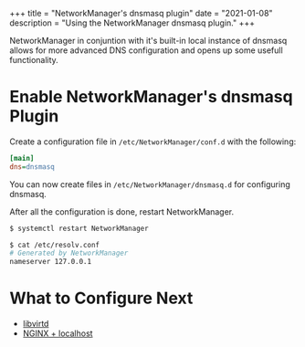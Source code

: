+++
title = "NetworkManager's dnsmasq plugin"
date = "2021-01-08"
description = "Using the NetworkManager dnsmasq plugin."
+++

NetworkManager in conjuntion with it's built-in local instance of dnsmasq allows for more advanced DNS configuration and opens up some usefull functionality.

# Enable NetworkManager's dnsmasq Plugin

Create a configuration file in `/etc/NetworkManager/conf.d` with the following:

```ini
[main]
dns=dnsmasq
```

You can now create files in `/etc/NetworkManager/dnsmasq.d` for configuring dnsmasq.

After all the configuration is done, restart NetworkManager.

```bash
$ systemctl restart NetworkManager

$ cat /etc/resolv.conf
# Generated by NetworkManager
nameserver 127.0.0.1
```

# What to Configure Next

- [libvirtd](/posts/networkmanager-dnsmasq-libvirtd/)
- [NGINX + localhost](/posts/networkmanager-dnsmasq-nginx-localhost/)
